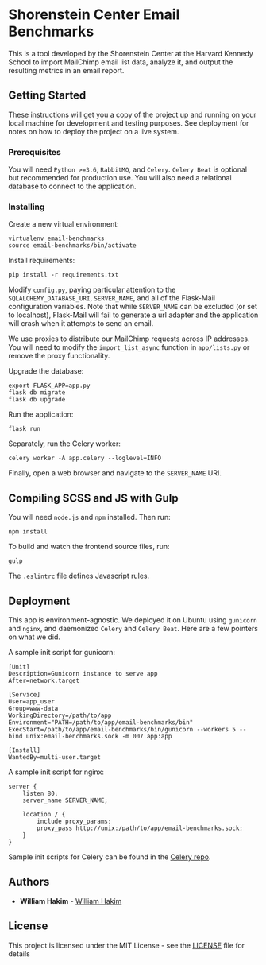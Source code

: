 # Shorenstein Center Email Benchmarks

This is a tool developed by the Shorenstein Center at the Harvard Kennedy School to import MailChimp email list data, analyze it, and output the resulting metrics in an email report.

## Getting Started

These instructions will get you a copy of the project up and running on your local machine for development and testing purposes. See deployment for notes on how to deploy the project on a live system.

### Prerequisites

You will need ```Python >=3.6```, ```RabbitMQ```, and ```Celery```. ```Celery Beat``` is optional but recommended for production use. You will also need a relational database to connect to the application.

### Installing

Create a new virtual environment:

```
virtualenv email-benchmarks
source email-benchmarks/bin/activate
```

Install requirements:

```
pip install -r requirements.txt
```

Modify ```config.py```, paying particular attention to the ```SQLALCHEMY_DATABASE_URI```, ```SERVER_NAME```, and all of the Flask-Mail configuration variables. Note that while ```SERVER_NAME``` can be excluded (or set to localhost), Flask-Mail will fail to generate a url adapter and the application will crash when it attempts to send an email.

We use proxies to distribute our MailChimp requests across IP addresses. You will need to modify the ```import_list_async``` function in ```app/lists.py``` or remove the proxy functionality. 

Upgrade the database:

```
export FLASK_APP=app.py
flask db migrate
flask db upgrade
```

Run the application:

```
flask run
```

Separately, run the Celery worker:

```
celery worker -A app.celery --loglevel=INFO
```

Finally, open a web browser and navigate to the ```SERVER_NAME``` URI.

## Compiling SCSS and JS with Gulp

You will need ```node.js``` and ```npm``` installed. Then run:

```
npm install
```

To build and watch the frontend source files, run:

```
gulp
```

The ```.eslintrc``` file defines Javascript rules.

## Deployment

This app is environment-agnostic. We deployed it on Ubuntu using ```gunicorn``` and ```nginx```, and daemonized ```Celery``` and ```Celery Beat```. Here are a few pointers on what we did.

A sample init script for gunicorn:

```
[Unit]
Description=Gunicorn instance to serve app
After=network.target

[Service]
User=app_user
Group=www-data
WorkingDirectory=/path/to/app
Environment="PATH=/path/to/app/email-benchmarks/bin"
ExecStart=/path/to/app/email-benchmarks/bin/gunicorn --workers 5 --bind unix:email-benchmarks.sock -m 007 app:app

[Install]
WantedBy=multi-user.target
```

A sample init script for nginx:

```
server {
    listen 80;
    server_name SERVER_NAME;

    location / {
        include proxy_params;
        proxy_pass http://unix:/path/to/app/email-benchmarks.sock;
    }
}
```

Sample init scripts for Celery can be found in the [Celery repo](https://github.com/celery/celery/tree/3.1/extra/generic-init.d/).

## Authors

* **William Hakim** - [William Hakim](https://github.com/williamhakim10)

## License

This project is licensed under the MIT License - see the [LICENSE](LICENSE) file for details
